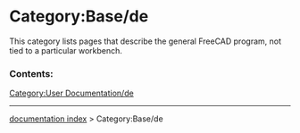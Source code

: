 # Category:Base/de
This category lists pages that describe the general FreeCAD program, not tied to a particular workbench.

### Contents:

[Category:User Documentation/de](Category:User_Documentation/de.md)

---
[documentation index](../README.md) > Category:Base/de
